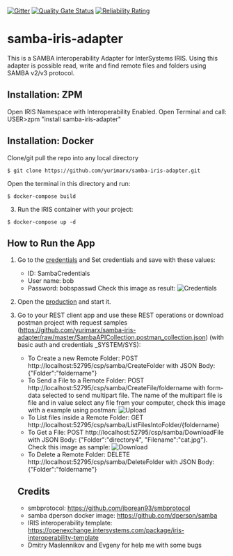  [![Gitter](https://img.shields.io/badge/Available%20on-Intersystems%20Open%20Exchange-00b2a9.svg)](https://openexchange.intersystems.com/package/iris-interoperability-template)
 [![Quality Gate Status](https://community.objectscriptquality.com/api/project_badges/measure?project=intersystems_iris_community%2Firis-interoperability-template&metric=alert_status)](https://community.objectscriptquality.com/dashboard?id=intersystems_iris_community%2Firis-interoperability-template)
 [![Reliability Rating](https://community.objectscriptquality.com/api/project_badges/measure?project=intersystems_iris_community%2Firis-interoperability-template&metric=reliability_rating)](https://community.objectscriptquality.com/dashboard?id=intersystems_iris_community%2Firis-interoperability-template)
# samba-iris-adapter
This is a SAMBA interoperability Adapter for InterSystems IRIS.
Using this adapter is possible read, write and find remote files and folders using SAMBA v2/v3 protocol.

## Installation: ZPM

Open IRIS Namespace with Interoperability Enabled.
Open Terminal and call:
USER>zpm "install samba-iris-adapter"

## Installation: Docker
Clone/git pull the repo into any local directory

```
$ git clone https://github.com/yurimarx/samba-iris-adapter.git
```

Open the terminal in this directory and run:

```
$ docker-compose build
```

3. Run the IRIS container with your project:

```
$ docker-compose up -d
```

## How to Run the App

1. Go to the [credentials](http://localhost:52795/csp/user/EnsPortal.Credentials.zen?$NAMESPACE=USER&$NAMESPACE=USER&) and Set credentials and save with these values:
    - ID: SambaCredentials
    - User name: bob
    - Password: bobspasswd
Check this image as result:
    ![Credentials](https://github.com/yurimarx/samba-iris-adapter/raw/master/credentials.jpg "Credentials")

2. Open the [production](http://localhost:52795/csp/user/EnsPortal.ProductionConfig.zen?PRODUCTION=dc.samba.SambaProduction) and start it.

3. Go to your REST client app and use these REST operations or download postman project with request samples (https://github.com/yurimarx/samba-iris-adapter/raw/master/SambaAPICollection.postman_collection.json) (with basic auth and credentials _SYSTEM/SYS):
    - To Create a new Remote Folder: POST http://localhost:52795/csp/samba/CreateFolder with JSON Body: {"Folder":"foldername"}
    - To Send a File to a Remote Folder: POST http://localhost:52795/csp/samba/CreateFile/foldername with form-data selected to send multipart file. The name of the multipart file is file and in value select any file from your computer, check this image with a example using postman:
    ![Upload](https://github.com/yurimarx/samba-iris-adapter/raw/master/savefile.jpg "Upload")
    - To List files inside a Remote Folder: GET http://localhost:52795/csp/samba/ListFilesIntoFolder/{foldername}
    - To Get a File: POST http://localhost:52795/csp/samba/DownloadFile with JSON Body: {"Folder":"directory4", "Filename":"cat.jpg"}. Check this image as sample:
    ![Download](https://github.com/yurimarx/samba-iris-adapter/raw/master/downloadfile.jpg "Download")
    - To Delete a Remote Folder: DELETE http://localhost:52795/csp/samba/DeleteFolder with JSON Body: {"Folder":"foldername"}

    ## Credits
    -  smbprotocol: https://github.com/jborean93/smbprotocol
    -  samba dperson docker image: https://github.com/dperson/samba
    -  IRIS interoperability template: https://openexchange.intersystems.com/package/iris-interoperability-template
    -  Dmitry Maslennikov and Evgeny for help me with some bugs

    